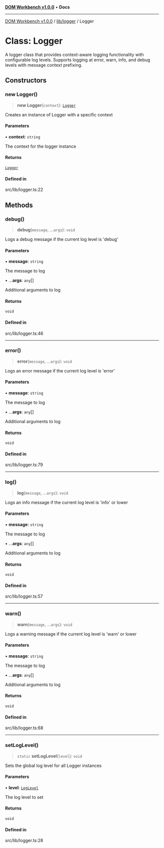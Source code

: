 [**DOM Workbench v1.0.0**](../../../README.md) • **Docs**

***

[DOM Workbench v1.0.0](../../../modules.md) / [lib/logger](../README.md) / Logger

# Class: Logger

A logger class that provides context-aware logging functionality with configurable log levels.
Supports logging at error, warn, info, and debug levels with message context prefixing.

## Constructors

### new Logger()

> **new Logger**(`context`): [`Logger`](Logger.md)

Creates an instance of Logger with a specific context

#### Parameters

• **context**: `string`

The context for the logger instance

#### Returns

[`Logger`](Logger.md)

#### Defined in

src/lib/logger.ts:22

## Methods

### debug()

> **debug**(`message`, ...`args`): `void`

Logs a debug message if the current log level is 'debug'

#### Parameters

• **message**: `string`

The message to log

• ...**args**: `any`[]

Additional arguments to log

#### Returns

`void`

#### Defined in

src/lib/logger.ts:46

***

### error()

> **error**(`message`, ...`args`): `void`

Logs an error message if the current log level is 'error'

#### Parameters

• **message**: `string`

The message to log

• ...**args**: `any`[]

Additional arguments to log

#### Returns

`void`

#### Defined in

src/lib/logger.ts:79

***

### log()

> **log**(`message`, ...`args`): `void`

Logs an info message if the current log level is 'info' or lower

#### Parameters

• **message**: `string`

The message to log

• ...**args**: `any`[]

Additional arguments to log

#### Returns

`void`

#### Defined in

src/lib/logger.ts:57

***

### warn()

> **warn**(`message`, ...`args`): `void`

Logs a warning message if the current log level is 'warn' or lower

#### Parameters

• **message**: `string`

The message to log

• ...**args**: `any`[]

Additional arguments to log

#### Returns

`void`

#### Defined in

src/lib/logger.ts:68

***

### setLogLevel()

> `static` **setLogLevel**(`level`): `void`

Sets the global log level for all Logger instances

#### Parameters

• **level**: [`LogLevel`](../../settings/type-aliases/LogLevel.md)

The log level to set

#### Returns

`void`

#### Defined in

src/lib/logger.ts:28
